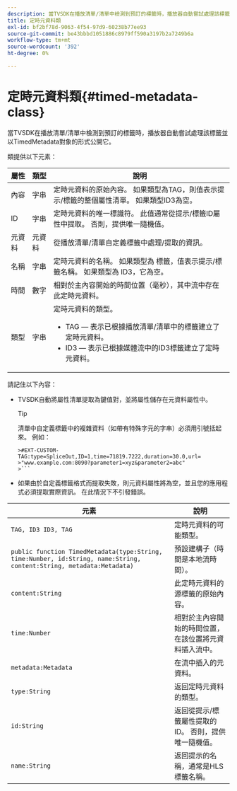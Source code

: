 ```yaml
---
description: 當TVSDK在播放清單/清單中檢測到預訂的標籤時，播放器自動嘗試處理該標籤並以TimedMetadata對象的形式公開它。
title: 定時元資料類
exl-id: bf2bf78d-9063-4f54-97d9-60238b77ee93
source-git-commit: be43bbbd1051886c8979ff590a3197b2a7249b6a
workflow-type: tm+mt
source-wordcount: '392'
ht-degree: 0%

---
```


# 定時元資料類{#timed-metadata-class}

當TVSDK在播放清單/清單中檢測到預訂的標籤時，播放器自動嘗試處理該標籤並以TimedMetadata對象的形式公開它。

類提供以下元素：

<table id="table_FFC56AC5B1E04DA99C9309C0223ABA90"> 
 <thead> 
  <tr> 
   <th colname="col1" class="entry"> 屬性 </th> 
   <th colname="col02" class="entry"> 類型 </th> 
   <th colname="col2" class="entry"> 說明 </th> 
  </tr>
 </thead>
 <tbody> 
  <tr> 
   <td colname="col1"><span class="codeph"> 內容</span> </td> 
   <td colname="col02"> 字串 </td> 
   <td colname="col2"> 定時元資料的原始內容。 如果類型為TAG，則值表示提示/標籤的整個屬性清單。 如果類型ID3為空。 </td> 
  </tr> 
  <tr> 
   <td colname="col1"><span class="codeph"> ID</span> </td> 
   <td colname="col02"> 字串 </td> 
   <td colname="col2"> 定時元資料的唯一標識符。 此值通常從提示/標籤ID屬性中提取。 否則，提供唯一隨機值。 </td> 
  </tr> 
  <tr> 
   <td colname="col1"><span class="codeph"> 元資料</span> </td> 
   <td colname="col02"> 元資料 </td> 
   <td colname="col2"> 從播放清單/清單自定義標籤中處理/提取的資訊。 </td> 
  </tr> 
  <tr> 
   <td colname="col1"><span class="codeph"> 名稱</span> </td> 
   <td colname="col02"> 字串 </td> 
   <td colname="col2">定時元資料的名稱。 如果類型為 <span class="codeph"> 標籤</span>，值表示提示/標籤名稱。 如果類型為 <span class="codeph"> ID3</span>，它為空。 </td> 
  </tr> 
  <tr> 
   <td colname="col1"><span class="codeph"> 時間</span> </td> 
   <td colname="col02"> 數字 </td> 
   <td colname="col2"> 相對於主內容開始的時間位置（毫秒），其中流中存在此定時元資料。 </td> 
  </tr> 
  <tr> 
   <td colname="col1"><span class="codeph"> 類型</span> </td> 
   <td colname="col02"> 字串 </td> 
   <td colname="col2">定時元資料的類型。 
    <ul id="ul_70FBFB33E9F846D8B38592560CCE9560"> 
     <li id="li_739D30561BFB4D9B97DF212E4880BA2C">TAG — 表示已根據播放清單/清單中的標籤建立了定時元資料。 </li> 
     <li id="li_E785E1DEF1CC4D9DBE7764E5D05EFAFC">ID3 — 表示已根據媒體流中的ID3標籤建立了定時元資料。 </li> 
    </ul> </td> 
  </tr> 
 </tbody> 
</table>

<!--<a id="section_737CC47997F74F80A3C5C6171ADE120E"></a>-->

請記住以下內容：

* TVSDK自動將屬性清單提取為鍵值對，並將屬性儲存在元資料屬性中。

   >[!TIP]
   >
   >清單中自定義標籤中的複雜資料（如帶有特殊字元的字串）必須用引號括起來。 例如：
   >
   >
   ```
   >#EXT-CUSTOM-TAG:type=SpliceOut,ID=1,time=71819.7222,duration=30.0,url=
   >"www.example.com:8090?parameter1=xyz&parameter2=abc"
   >```

* 如果由於自定義標籤格式而提取失敗，則元資料屬性將為空，並且您的應用程式必須提取實際資訊。 在此情況下不引發錯誤。

| 元素 | 說明 |
|---|---|
| `TAG, ID3 ID3, TAG` | 定時元資料的可能類型。 |
| `public function TimedMetadata(type:String, time:Number, id:String, name:String, content:String, metadata:Metadata)` | 預設建構子（時間是本地流時間）。 |
| `content:String` | 此定時元資料的源標籤的原始內容。 |
| `time:Number` | 相對於主內容開始的時間位置，在該位置將元資料插入流中。 |
| `metadata:Metadata` | 在流中插入的元資料。 |
| `type:String` | 返回定時元資料的類型。 |
| `id:String` | 返回從提示/標籤屬性提取的ID。 否則，提供唯一隨機值。 |
| `name:String` | 返回提示的名稱，通常是HLS標籤名稱。 |
